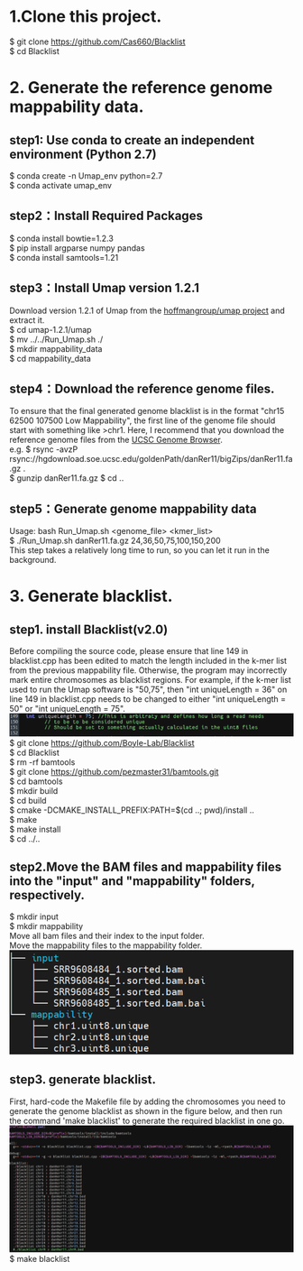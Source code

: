 # 1.Clone this project.
$ git clone https://github.com/Cas660/Blacklist <br>
$ cd Blacklist
# 2. Generate the reference genome mappability data.
## step1: Use conda to create an independent environment (Python 2.7)
$ conda create -n Umap_env python=2.7 <br>
$ conda activate umap_env
## step2：Install Required Packages
$ conda install bowtie=1.2.3 <br>
$ pip install argparse numpy pandas <br>
$ conda install samtools=1.21 <br>
## step3：Install Umap version 1.2.1
Download version 1.2.1 of Umap from the [hoffmangroup/umap project](https://github.com/hoffmangroup/umap/tags)  and extract it. <br>
$ cd umap-1.2.1/umap <br>
$ mv ../../Run_Umap.sh ./ <br>
$ mkdir mappability_data<br>
$ cd mappability_data
## step4：Download the reference genome files.
To ensure that the final generated genome blacklist is in the format "chr15 62500 107500 Low Mappability", the first line of the genome file should start with something like >chr1.
Here, I recommend that you download the reference genome files from the [UCSC Genome Browser](https://genome.ucsc.edu/cgi-bin/hgGateway). <br>
e.g. $ rsync -avzP rsync://hgdownload.soe.ucsc.edu/goldenPath/danRer11/bigZips/danRer11.fa.gz . <br>
$ gunzip danRer11.fa.gz
$ cd ..
## step5：Generate genome mappability data
Usage: bash Run_Umap.sh <genome_file> <kmer_list> <br>
$ ./Run_Umap.sh danRer11.fa.gz 24,36,50,75,100,150,200 <br>
This step takes a relatively long time to run, so you can let it run in the background.<br>

# 3. Generate blacklist.
##  step1. install Blacklist(v2.0)
Before compiling the source code, please ensure that line 149 in blacklist.cpp has been edited to match the length included in the k-mer list from the previous mappability file. Otherwise, the program may incorrectly mark entire chromosomes as blacklist regions. For example, if the k-mer list used to run the Umap software is "50,75", then "int uniqueLength = 36" on line 149 in blacklist.cpp needs to be changed to either "int uniqueLength = 50" or "int uniqueLength = 75".<br>
![Description](figure/blacklist_image3.png)<br>
$ git clone https://github.com/Boyle-Lab/Blacklist<br>
$ cd Blacklist<br>
$ rm -rf bamtools<br>
$ git clone https://github.com/pezmaster31/bamtools.git<br>
$ cd bamtools<br>
$ mkdir build<br>
$ cd build<br>
$ cmake -DCMAKE_INSTALL_PREFIX:PATH=$(cd ..; pwd)/install ..<br>
$ make<br>
$ make install<br>
$ cd ../..<br>
## step2.Move the BAM files and mappability files into the "input" and "mappability" folders, respectively.
$ mkdir input<br>
$ mkdir mappability<br>
Move all bam files and their index to the input folder.<br>
Move the mappability files to the mappability folder.<br>
![Description](figure/blacklist_image1.png)
## step3. generate blacklist.
First, hard-code the Makefile file by adding the chromosomes you need to generate the genome blacklist as shown in the figure below, and then run the command 'make blacklist' to generate the required blacklist in one go.
![Description](figure/blacklist_image2.png)
$ make blacklist
